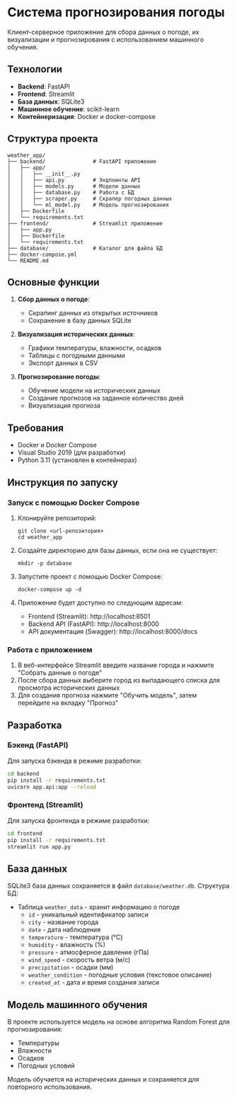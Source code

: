 # Система прогнозирования погоды

Клиент-серверное приложение для сбора данных о погоде, их визуализации и прогнозирования с использованием машинного обучения.

## Технологии

- **Backend**: FastAPI
- **Frontend**: Streamlit
- **База данных**: SQLite3
- **Машинное обучение**: scikit-learn
- **Контейнеризация**: Docker и docker-compose

## Структура проекта

```
weather_app/
├── backend/               # FastAPI приложение
│   ├── app/
│   │   ├── __init__.py
│   │   ├── api.py         # Эндпоинты API
│   │   ├── models.py      # Модели данных
│   │   ├── database.py    # Работа с БД
│   │   ├── scraper.py     # Скрапер погодных данных
│   │   └── ml_model.py    # Модель прогнозирования
│   ├── Dockerfile
│   └── requirements.txt
├── frontend/              # Streamlit приложение
│   ├── app.py
│   ├── Dockerfile
│   └── requirements.txt
├── database/              # Каталог для файла БД
├── docker-compose.yml
└── README.md
```

## Основные функции

1. **Сбор данных о погоде**:
   - Скрапинг данных из открытых источников
   - Сохранение в базу данных SQLite

2. **Визуализация исторических данных**:
   - Графики температуры, влажности, осадков
   - Таблицы с погодными данными
   - Экспорт данных в CSV

3. **Прогнозирование погоды**:
   - Обучение модели на исторических данных
   - Создание прогнозов на заданное количество дней
   - Визуализация прогноза

## Требования

- Docker и Docker Compose
- Visual Studio 2019 (для разработки)
- Python 3.11 (установлен в контейнерах)

## Инструкция по запуску

### Запуск с помощью Docker Compose

1. Клонируйте репозиторий:
   ```
   git clone <url-репозитория>
   cd weather_app
   ```

2. Создайте директорию для базы данных, если она не существует:
   ```
   mkdir -p database
   ```

3. Запустите проект с помощью Docker Compose:
   ```
   docker-compose up -d
   ```

4. Приложение будет доступно по следующим адресам:
   - Frontend (Streamlit): http://localhost:8501
   - Backend API (FastAPI): http://localhost:8000
   - API документация (Swagger): http://localhost:8000/docs

### Работа с приложением

1. В веб-интерфейсе Streamlit введите название города и нажмите "Собрать данные о погоде"
2. После сбора данных выберите город из выпадающего списка для просмотра исторических данных
3. Для создания прогноза нажмите "Обучить модель", затем перейдите на вкладку "Прогноз"

## Разработка

### Бэкенд (FastAPI)

Для запуска бэкенда в режиме разработки:

```bash
cd backend
pip install -r requirements.txt
uvicorn app.api:app --reload
```

### Фронтенд (Streamlit)

Для запуска фронтенда в режиме разработки:

```bash
cd frontend
pip install -r requirements.txt
streamlit run app.py
```

## База данных

SQLite3 база данных сохраняется в файл `database/weather.db`. Структура БД:

- Таблица `weather_data` - хранит информацию о погоде
  - `id` - уникальный идентификатор записи
  - `city` - название города
  - `date` - дата наблюдения
  - `temperature` - температура (°C)
  - `humidity` - влажность (%)
  - `pressure` - атмосферное давление (гПа)
  - `wind_speed` - скорость ветра (м/с)
  - `precipitation` - осадки (мм)
  - `weather_condition` - погодные условия (текстовое описание)
  - `created_at` - дата и время создания записи

## Модель машинного обучения

В проекте используется модель на основе алгоритма Random Forest для прогнозирования:
- Температуры
- Влажности
- Осадков
- Погодных условий

Модель обучается на исторических данных и сохраняется для повторного использования.
